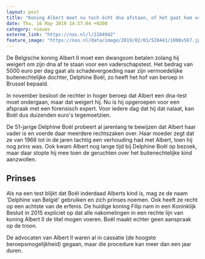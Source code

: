 ```yaml
---
layout: post
title: "Koning Albert moet nu toch écht dna afstaan, of het gaat hem veel geld kosten"
date: Thu, 16 May 2019 14:57:04 +0200
category: nieuws
externe_link: "https://nos.nl/l/2284942"
feature_image: "https://nos.nl/data/image/2019/02/01/528441/1008x567.jpg"
---
```


<p>De Belgische koning Albert II moet een dwangsom betalen zolang hij weigert om zijn dna af te staan voor een vaderschapstest. Het bedrag van 5000 euro per dag gaat als schadevergoeding naar zijn vermoedelijke buitenechtelijke dochter, Delphine Boël, zo heeft het hof van beroep in Brussel bepaald.</p>
<p>In november besloot de rechter in hoger beroep dat Albert een dna-test moet ondergaan, maar dat weigert hij. Nu is hij opgeroepen voor een afspraak met een forensisch expert. Voor iedere dag dat hij dat nalaat, kan Boël dus duizenden euro's tegemoetzien.</p>
<p>De 51-jarige Delphine Boël probeert al jarenlang te bewijzen dat Albert haar vader is en voerde daar meerdere rechtszaken over. Haar moeder zegt dat ze van 1966 tot in de jaren tachtig een verhouding had met Albert, toen hij nog prins was. Ook kwam Albert nog lange tijd bij Delphine Boël op bezoek, maar daar stopte hij mee toen de geruchten over het buitenechtelijke kind aanzwollen.</p>
<h2>Prinses</h2>
<p>Als na een test blijkt dat Boël inderdaad Alberts kind is, mag ze de naam 'Delphine van België' gebruiken en zich prinses noemen. Ook heeft ze recht op een achtste van de erfenis. De huidige koning Filip nam in een Koninklijk Besluit in 2015 expliciet op dat alle nakomelingen in een rechte lijn van koning Albert II de titel mogen voeren. Boël maakt echter geen aanspraak op de troon.</p>
<p>De advocaten van Albert II waren al in cassatie (de hoogste beroepsmogelijkheid) gegaan, maar die procedure kan meer dan een jaar duren.</p>
